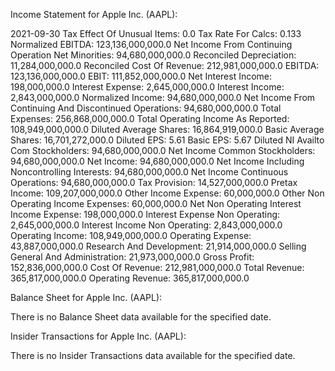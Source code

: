 Income Statement for Apple Inc. (AAPL):

2021-09-30
Tax Effect Of Unusual Items: 0.0
Tax Rate For Calcs: 0.133
Normalized EBITDA: 123,136,000,000.0
Net Income From Continuing Operation Net Minorities: 94,680,000,000.0
Reconciled Depreciation: 11,284,000,000.0
Reconciled Cost Of Revenue: 212,981,000,000.0
EBITDA: 123,136,000,000.0
EBIT: 111,852,000,000.0
Net Interest Income: 198,000,000.0
Interest Expense: 2,645,000,000.0
Interest Income: 2,843,000,000.0
Normalized Income: 94,680,000,000.0
Net Income From Continuing And Discontinued Operations: 94,680,000,000.0
Total Expenses: 256,868,000,000.0
Total Operating Income As Reported: 108,949,000,000.0
Diluted Average Shares: 16,864,919,000.0
Basic Average Shares: 16,701,272,000.0
Diluted EPS: 5.61
Basic EPS: 5.67
Diluted NI Availto Com Stockholders: 94,680,000,000.0
Net Income Common Stockholders: 94,680,000,000.0
Net Income: 94,680,000,000.0
Net Income Including Noncontrolling Interests: 94,680,000,000.0
Net Income Continuous Operations: 94,680,000,000.0
Tax Provision: 14,527,000,000.0
Pretax Income: 109,207,000,000.0
Other Income Expense: 60,000,000.0
Other Non Operating Income Expenses: 60,000,000.0
Net Non Operating Interest Income Expense: 198,000,000.0
Interest Expense Non Operating: 2,645,000,000.0
Interest Income Non Operating: 2,843,000,000.0
Operating Income: 108,949,000,000.0
Operating Expense: 43,887,000,000.0
Research And Development: 21,914,000,000.0
Selling General And Administration: 21,973,000,000.0
Gross Profit: 152,836,000,000.0
Cost Of Revenue: 212,981,000,000.0
Total Revenue: 365,817,000,000.0
Operating Revenue: 365,817,000,000.0

Balance Sheet for Apple Inc. (AAPL):

There is no Balance Sheet data available for the specified date.

Insider Transactions for Apple Inc. (AAPL):

There is no Insider Transactions data available for the specified date.
